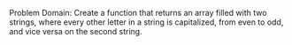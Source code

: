 Problem Domain:
Create a function that returns an array filled with two strings, where every other letter in a string is capitalized, from even to odd, and vice versa on the second string.